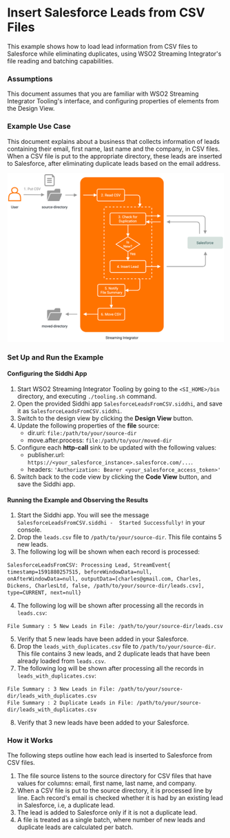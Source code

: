 # Insert Salesforce Leads from CSV Files
This example shows how to load lead information from CSV files to Salesforce while eliminating duplicates, using WSO2 Streaming Integrator's file reading and batching capabilities.

### Assumptions
This document assumes that you are familiar with WSO2 Streaming Integrator Tooling's interface, and configuring properties of elements from the Design View.

### Example Use Case
This document explains about a business that collects information of leads containing their email, first name, last name and the company, in CSV files. When a CSV file is put to the appropriate directory, these leads are inserted to Salesforce, after eliminating duplicate leads based on the email address.

<img src="../../../docs/assets/images/migration-mule/salesforce-leads-from-csv-use-case.png">

### Set Up and Run the Example

#### Configuring the Siddhi App
1. Start WSO2 Streaming Integrator Tooling by going to the `<SI_HOME>/bin` directory, and executing `./tooling.sh` command.
2. Open the provided Siddhi app `SalesforceLeadsFromCSV.siddhi`, and save it as `SalesforceLeadsFromCSV.siddhi`.
3. Switch to the design view by clicking the **Design View** button.
4. Update the following properties of the **file** source:
    - dir.uri: `file:/path/to/your/source-dir`
    - move.after.process: `file:/path/to/your/moved-dir`
5. Configure each **http-call** sink to be updated with the following values:
    - publisher.url: `https://<your_salesforce_instance>.salesforce.com/...`.
    - headers: `'Authorization: Bearer <your_salesforce_access_token>'`
6. Switch back to the code view by clicking the **Code View** button, and save the Siddhi app.

#### Running the Example and Observing the Results
1. Start the Siddhi app. You will see the message `SalesforceLeadsFromCSV.siddhi -  Started Successfully!` in your console.
2. Drop the `leads.csv` file to `/path/to/your/source-dir`. This file contains 5 new leads.
3. The following log will be shown when each record is processed:
```
SalesforceLeadsFromCSV: Processing Lead, StreamEvent{ timestamp=1591880257515, beforeWindowData=null, onAfterWindowData=null, outputData=[charles@gmail.com, Charles, Dickens, CharlesLtd, false, /path/to/your/source-dir/leads.csv], type=CURRENT, next=null}
```
4. The following log will be shown after processing all the records in `leads.csv`:
```
File Summary : 5 New Leads in File: /path/to/your/source-dir/leads.csv
```
5. Verify that 5 new leads have been added in your Salesforce.
6. Drop the `leads_with_duplicates.csv` file to `/path/to/your/source-dir`. This file contains 3 new leads, and 2 duplicate leads that have been already loaded from `leads.csv`.
7. The following log will be shown after processing all the records in `leads_with_duplicates.csv`:
```
File Summary : 3 New Leads in File: /path/to/your/source-dir/leads_with_duplicates.csv
File Summary : 2 Duplicate Leads in File: /path/to/your/source-dir/leads_with_duplicates.csv
```
8. Verify that 3 new leads have been added to your Salesforce.

### How it Works
The following steps outline how each lead is inserted to Salesforce from CSV files.
1. The file source listens to the source directory for CSV files that have values for columns: email, first name, last name, and company.
2. When a CSV file is put to the source directory, it is processed line by line. Each record's email is checked whether it is had by an existing lead in Salesforce, i.e, a duplicate lead. 
3. The lead is added to Salesforce only if it is not a duplicate lead.
4. A file is treated as a single batch, where number of new leads and duplicate leads are calculated per batch.
